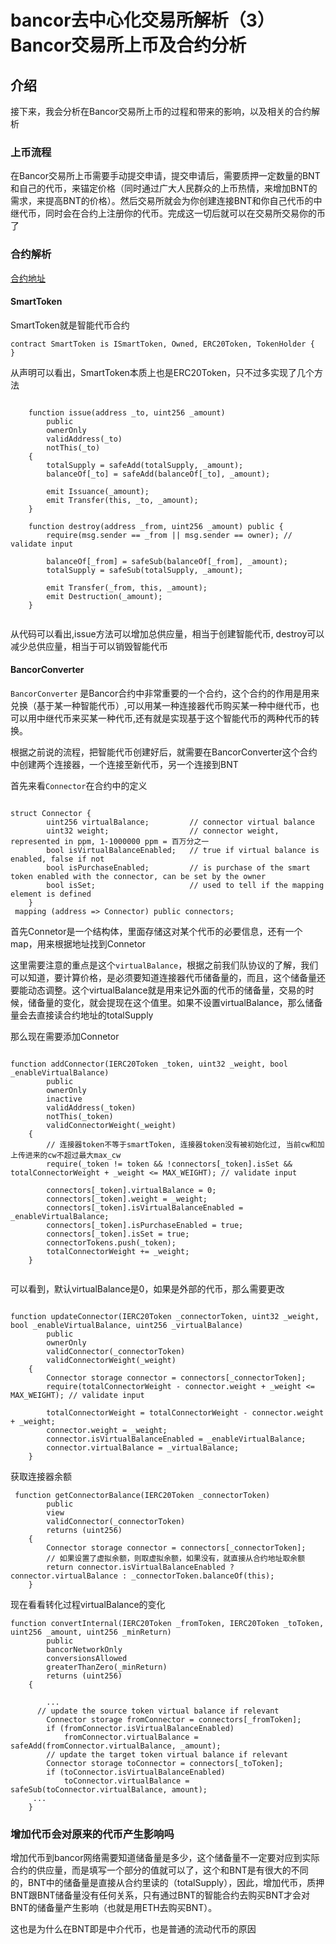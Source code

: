 # bancor去中心化交易所解析（3）Bancor交易所上币及合约分析

## 介绍

接下来，我会分析在Bancor交易所上币的过程和带来的影响，以及相关的合约解析


### 上币流程

在Bancor交易所上币需要手动提交申请，提交申请后，需要质押一定数量的BNT和自己的代币，来锚定价格（同时通过广大人民群众的上币热情，来增加BNT的需求，来提高BNT的价格）。然后交易所就会为你创建连接BNT和你自己代币的中继代币，同时会在合约上注册你的代币。完成这一切后就可以在交易所交易你的币了

### 合约解析

[合约地址](https://github.com/bancorprotocol/contracts/)

#### SmartToken

SmartToken就是智能代币合约

```solidity
contract SmartToken is ISmartToken, Owned, ERC20Token, TokenHolder {
}
```
 从声明可以看出，SmartToken本质上也是ERC20Token，只不过多实现了几个方法
```solidity

    function issue(address _to, uint256 _amount)
        public
        ownerOnly
        validAddress(_to)
        notThis(_to)
    {
        totalSupply = safeAdd(totalSupply, _amount);
        balanceOf[_to] = safeAdd(balanceOf[_to], _amount);

        emit Issuance(_amount);
        emit Transfer(this, _to, _amount);
    }

    function destroy(address _from, uint256 _amount) public {
        require(msg.sender == _from || msg.sender == owner); // validate input

        balanceOf[_from] = safeSub(balanceOf[_from], _amount);
        totalSupply = safeSub(totalSupply, _amount);

        emit Transfer(_from, this, _amount);
        emit Destruction(_amount);
    }


```

从代码可以看出,issue方法可以增加总供应量，相当于创建智能代币, destroy可以减少总供应量，相当于可以销毁智能代币

#### BancorConverter
`BancorConverter` 是Bancor合约中非常重要的一个合约，这个合约的作用是用来兑换（基于某一种智能代币）,可以用某一种连接器代币购买某一种中继代币，也可以用中继代币来买某一种代币,还有就是实现基于这个智能代币的两种代币的转换。

根据之前说的流程，把智能代币创建好后，就需要在BancorConverter这个合约中创建两个连接器，一个连接至新代币，另一个连接到BNT

首先来看`Connector`在合约中的定义

```solidity

struct Connector {
        uint256 virtualBalance;         // connector virtual balance
        uint32 weight;                  // connector weight, represented in ppm, 1-1000000 ppm = 百万分之一
        bool isVirtualBalanceEnabled;   // true if virtual balance is enabled, false if not
        bool isPurchaseEnabled;         // is purchase of the smart token enabled with the connector, can be set by the owner
        bool isSet;                     // used to tell if the mapping element is defined
    }
 mapping (address => Connector) public connectors;  
```

首先Connetor是一个结构体，里面存储这对某个代币的必要信息，还有一个map，用来根据地址找到Connetor

这里需要注意的重点是这个`virtualBalance`，根据之前我们队协议的了解，我们可以知道，要计算价格，是必须要知道连接器代币储备量的，而且，这个储备量还要能动态调整。这个virtualBalance就是用来记外面的代币的储备量，交易的时候，储备量的变化，就会提现在这个值里。如果不设置virtualBalance，那么储备量会去直接读合约地址的totalSupply


那么现在需要添加Connetor

```solidity

function addConnector(IERC20Token _token, uint32 _weight, bool _enableVirtualBalance)
        public
        ownerOnly
        inactive
        validAddress(_token)
        notThis(_token)
        validConnectorWeight(_weight)
    {
        // 连接器token不等于smartToken, 连接器token没有被初始化过, 当前cw和加上传进来的cw不超过最大max_cw
        require(_token != token && !connectors[_token].isSet && totalConnectorWeight + _weight <= MAX_WEIGHT); // validate input

        connectors[_token].virtualBalance = 0;
        connectors[_token].weight = _weight;
        connectors[_token].isVirtualBalanceEnabled = _enableVirtualBalance;
        connectors[_token].isPurchaseEnabled = true;
        connectors[_token].isSet = true;
        connectorTokens.push(_token);
        totalConnectorWeight += _weight;
    }


```

可以看到，默认virtualBalance是0，如果是外部的代币，那么需要更改

```solidity

function updateConnector(IERC20Token _connectorToken, uint32 _weight, bool _enableVirtualBalance, uint256 _virtualBalance)
        public
        ownerOnly
        validConnector(_connectorToken)
        validConnectorWeight(_weight)
    {
        Connector storage connector = connectors[_connectorToken];
        require(totalConnectorWeight - connector.weight + _weight <= MAX_WEIGHT); // validate input

        totalConnectorWeight = totalConnectorWeight - connector.weight + _weight;
        connector.weight = _weight;
        connector.isVirtualBalanceEnabled = _enableVirtualBalance;
        connector.virtualBalance = _virtualBalance;
    }

```

获取连接器余额
```solidity
 function getConnectorBalance(IERC20Token _connectorToken)
        public
        view
        validConnector(_connectorToken)
        returns (uint256)
    {
        Connector storage connector = connectors[_connectorToken];
        // 如果设置了虚拟余额，则取虚拟余额，如果没有，就直接从合约地址取余额
        return connector.isVirtualBalanceEnabled ? connector.virtualBalance : _connectorToken.balanceOf(this);
    }
```

现在看看转化过程virtualBalance的变化

```solidity
function convertInternal(IERC20Token _fromToken, IERC20Token _toToken, uint256 _amount, uint256 _minReturn)
        public
        bancorNetworkOnly
        conversionsAllowed
        greaterThanZero(_minReturn)
        returns (uint256)
    {
      
        ...
      // update the source token virtual balance if relevant
        Connector storage fromConnector = connectors[_fromToken];
        if (fromConnector.isVirtualBalanceEnabled)
            fromConnector.virtualBalance = safeAdd(fromConnector.virtualBalance, _amount);
        // update the target token virtual balance if relevant
        Connector storage toConnector = connectors[_toToken];
        if (toConnector.isVirtualBalanceEnabled)
            toConnector.virtualBalance = safeSub(toConnector.virtualBalance, amount);
     ...
    }

```

### 增加代币会对原来的代币产生影响吗

增加代币到bancor网络需要知道储备量是多少，这个储备量不一定要对应到实际合约的供应量，而是填写一个部分的值就可以了，这个和BNT是有很大的不同的，BNT中的储备量是直接从合约里读的（totalSupply），因此，增加代币，质押BNT跟BNT储备量没有任何关系，只有通过BNT的智能合约去购买BNT才会对BNT的储备量产生影响（也就是用ETH去购买BNT）。

这也是为什么在BNT即是中介代币，也是普通的流动代币的原因